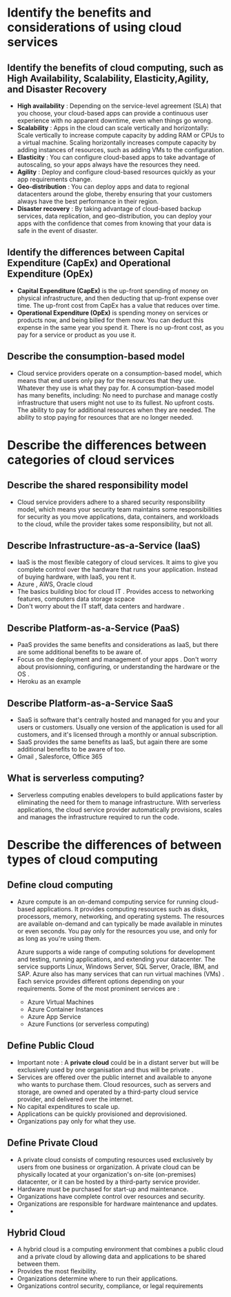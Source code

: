 # Identify the benefits and considerations of using cloud services

## Identify the benefits of cloud computing, such as High Availability, Scalability, Elasticity,Agility, and Disaster Recovery

- **High availability** : Depending on the service-level agreement (SLA) that you choose, your cloud-based apps can provide 
  a continuous user experience with no apparent downtime, even when things go wrong.
- **Scalability** : Apps in the cloud can scale vertically and horizontally:
    Scale vertically to increase compute capacity by adding RAM or CPUs to a virtual machine.
    Scaling horizontally increases compute capacity by adding instances of resources, 
    such as adding VMs to the configuration.
- **Elasticity** : You can configure cloud-based apps to take advantage of autoscaling, so your apps always have 
   the resources they need.
- **Agility** : Deploy and configure cloud-based resources quickly as your app requirements change.
- **Geo-distribution** : You can deploy apps and data to regional datacenters around the globe, thereby ensuring that 
  your customers always have the best performance in their region.
- **Disaster recovery** : By taking advantage of cloud-based backup services, data replication, and geo-distribution, 
  you can deploy your apps with the confidence that comes from knowing that your data is safe in the event of disaster.


## Identify the differences between Capital Expenditure (CapEx) and Operational Expenditure (OpEx)

- **Capital Expenditure (CapEx)** is the up-front spending of money on physical infrastructure, and then deducting that up-front expense over time. The up-front cost from CapEx has a value that reduces over time.
- **Operational Expenditure (OpEx)** is spending money on services or products now, and being billed for them now. You can deduct this expense in the same year you spend it. There is no up-front cost, as you pay for a service or product as you use it.

## Describe the consumption-based model

- Cloud service providers operate on a consumption-based model, which means that end users only pay for the resources that they 
  use. Whatever they use is what they pay for.
  A consumption-based model has many benefits, including:
  No need to purchase and manage costly infrastructure that users might not use to its fullest.
  No upfront costs.
  The ability to pay for additional resources when they are needed.
  The ability to stop paying for resources that are no longer needed.





# Describe the differences between categories of cloud services

## Describe the shared responsibility model

- Cloud service providers adhere to a shared security responsibility model, which means your security team maintains some    responsibilities for security as you move applications, data, containers, and workloads to the cloud, while the provider takes some responsibility, but not all.

## Describe Infrastructure-as-a-Service (IaaS)

- IaaS is the most flexible category of cloud services. It aims to give you complete control over the hardware that runs your application. Instead of buying hardware, with IaaS, you rent it.
- Azure , AWS, Oracle cloud
- The basics building bloc for cloud IT . Provides access to networking features, computers data storage scpace 
- Don't worry about the IT staff, data centers and hardware .

## Describe Platform-as-a-Service (PaaS)

- PaaS provides the same benefits and considerations as IaaS, but there are some additional benefits to be aware of.
- Focus on the deployment and management of your apps . Don't worry about provisionning, configuring, or understanding the hardware or the OS .
- Heroku as an example

## Describe Platform-as-a-Service SaaS

- SaaS is software that's centrally hosted and managed for you and your users or customers. Usually one version of the application is used for all customers, and it's licensed through a monthly or annual subscription.
- SaaS provides the same benefits as IaaS, but again there are some additional benefits to be aware of too.
- Gmail , Salesforce, Office 365

## What is serverless computing? 

- Serverless computing enables developers to build applications faster by eliminating the need for them to manage infrastructure. With serverless applications, the cloud service provider automatically provisions, scales and manages the infrastructure required to run the code.

# Describe the differences of between types of cloud computing 

## Define cloud computing 

- Azure compute is an on-demand computing service for running cloud-based applications. It provides computing resources such as         disks,      processors, memory, networking, and operating systems. The resources are available on-demand and can typically be made    available in   minutes or even seconds. You pay only for the resources you use, and only for as long as you're using them.
   
   Azure supports a wide range of computing solutions for development and testing, running applications, and extending your datacenter. The  service supports Linux, Windows Server, SQL Server, Oracle, IBM, and SAP. Azure also has many services that can run virtual machines (VMs) . Each service provides different options depending on your requirements. Some of the most prominent services are :
     
     - Azure Virtual Machines
     - Azure Container Instances
     - Azure App Service
     - Azure Functions (or serverless computing)


## Define Public Cloud

- Important note : A **private cloud** could be in a distant server but will be exclusively used by one organisation and thus will be private .
- Services are offered over the public internet and available to anyone who wants to purchase them. Cloud resources, such as servers and storage, are owned and operated by a third-party cloud service provider, and delivered over the internet.
- No capital expenditures to scale up.
- Applications can be quickly provisioned and deprovisioned.
- Organizations pay only for what they use.

## Define Private Cloud

- A private cloud consists of computing resources used exclusively by users from one business or organization. A private cloud can be physically located at your organization's on-site (on-premises) datacenter, or it can be hosted by a third-party service provider.
- Hardware must be purchased for start-up and maintenance.
- Organizations have complete control over resources and security.
- Organizations are responsible for hardware maintenance and updates.
- 
## Hybrid Cloud

- A hybrid cloud is a computing environment that combines a public cloud and a private cloud by allowing data and applications to be shared between them.
- Provides the most flexibility.
- Organizations determine where to run their applications.
- Organizations control security, compliance, or legal requirements
